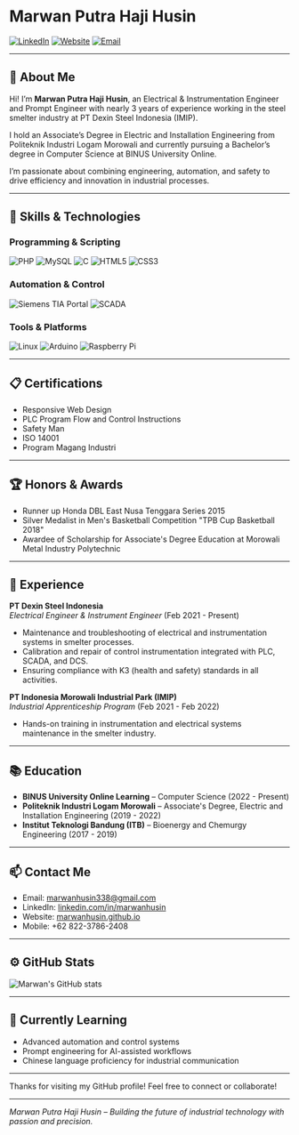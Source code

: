 # Marwan Putra Haji Husin

[![LinkedIn](https://img.shields.io/badge/LinkedIn-Marwan%20Husin-blue?logo=linkedin)](https://www.linkedin.com/in/marwanhusin) 
[![Website](https://img.shields.io/badge/Website-marwanhusin.github.io-green)](https://marwanhusin.github.io) 
[![Email](https://img.shields.io/badge/Email-marwanhusin338@gmail.com-red?logo=gmail)](mailto:marwanhusin338@gmail.com)

---

## 👋 About Me

Hi! I’m **Marwan Putra Haji Husin**, an Electrical & Instrumentation Engineer and Prompt Engineer with nearly 3 years of experience working in the steel smelter industry at PT Dexin Steel Indonesia (IMIP).

I hold an Associate’s Degree in Electric and Installation Engineering from Politeknik Industri Logam Morowali and currently pursuing a Bachelor’s degree in Computer Science at BINUS University Online.

I’m passionate about combining engineering, automation, and safety to drive efficiency and innovation in industrial processes.

---

## 🚀 Skills & Technologies

### Programming & Scripting
![PHP](https://img.shields.io/badge/-PHP-777BB4?logo=php&logoColor=white) 
![MySQL](https://img.shields.io/badge/-MySQL-4479A1?logo=mysql&logoColor=white) 
![C](https://img.shields.io/badge/-C-555555?logo=c&logoColor=white) 
![HTML5](https://img.shields.io/badge/-HTML5-E34F26?logo=html5&logoColor=white) 
![CSS3](https://img.shields.io/badge/-CSS3-1572B6?logo=css3&logoColor=white)

### Automation & Control
![Siemens TIA Portal](https://img.shields.io/badge/-Siemens%20TIA%20Portal-00ADEF?logo=siemens&logoColor=white) 
![SCADA](https://img.shields.io/badge/-SCADA-007ACC?logo=visual-studio-code&logoColor=white) 

### Tools & Platforms
![Linux](https://img.shields.io/badge/-Linux-FCC624?logo=linux&logoColor=black) 
![Arduino](https://img.shields.io/badge/-Arduino-00979D?logo=arduino&logoColor=white) 
![Raspberry Pi](https://img.shields.io/badge/-Raspberry%20Pi-C51A4A?logo=raspberrypi&logoColor=white)

---

## 📋 Certifications

- Responsive Web Design  
- PLC Program Flow and Control Instructions  
- Safety Man  
- ISO 14001  
- Program Magang Industri  

---

## 🏆 Honors & Awards

- Runner up Honda DBL East Nusa Tenggara Series 2015  
- Silver Medalist in Men's Basketball Competition "TPB Cup Basketball 2018"  
- Awardee of Scholarship for Associate's Degree Education at Morowali Metal Industry Polytechnic  

---

## 💼 Experience

**PT Dexin Steel Indonesia**  
*Electrical Engineer & Instrument Engineer* (Feb 2021 - Present)  
- Maintenance and troubleshooting of electrical and instrumentation systems in smelter processes.  
- Calibration and repair of control instrumentation integrated with PLC, SCADA, and DCS.  
- Ensuring compliance with K3 (health and safety) standards in all activities.  

**PT Indonesia Morowali Industrial Park (IMIP)**  
*Industrial Apprenticeship Program* (Feb 2021 - Feb 2022)  
- Hands-on training in instrumentation and electrical systems maintenance in the smelter industry.

---

## 📚 Education

- **BINUS University Online Learning** – Computer Science (2022 - Present)  
- **Politeknik Industri Logam Morowali** – Associate's Degree, Electric and Installation Engineering (2019 - 2022)  
- **Institut Teknologi Bandung (ITB)** – Bioenergy and Chemurgy Engineering (2017 - 2019)  

---

## 📫 Contact Me

- Email: [marwanhusin338@gmail.com](mailto:marwanhusin338@gmail.com)  
- LinkedIn: [linkedin.com/in/marwanhusin](https://www.linkedin.com/in/marwanhusin)  
- Website: [marwanhusin.github.io](https://marwanhusin.github.io)  
- Mobile: +62 822-3786-2408  

---

## ⚙️ GitHub Stats

![Marwan's GitHub stats](https://github-readme-stats.vercel.app/api?username=marwanhusin&show_icons=true&theme=radical)

---

## 🌱 Currently Learning

- Advanced automation and control systems  
- Prompt engineering for AI-assisted workflows  
- Chinese language proficiency for industrial communication  

---

Thanks for visiting my GitHub profile! Feel free to connect or collaborate!

---

*Marwan Putra Haji Husin – Building the future of industrial technology with passion and precision.*
